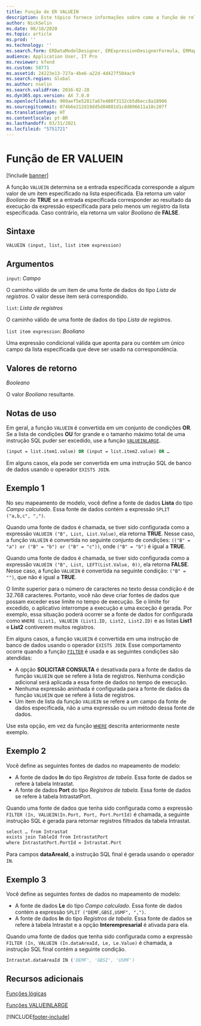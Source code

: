 ```yaml
---
title: Função de ER VALUEIN
description: Este tópico fornece informações sobre como a função de relatório eletrônico (ER) VALUEIN é usada.
author: NickSelin
ms.date: 08/18/2020
ms.topic: article
ms.prod: ''
ms.technology: ''
ms.search.form: ERDataModelDesigner, ERExpressionDesignerFormula, ERMappedFormatDesigner, ERModelMappingDesigner
audience: Application User, IT Pro
ms.reviewer: kfend
ms.custom: 58771
ms.assetid: 24223e13-727a-4be6-a22d-4d427f504ac9
ms.search.region: Global
ms.author: nselin
ms.search.validFrom: 2016-02-28
ms.dyn365.ops.version: AX 7.0.0
ms.openlocfilehash: 909aef5e52817a67e400f3132cb5d6ecc8a18906
ms.sourcegitcommit: 074b6e212d19dd5d84881d1cdd096611a18c207f
ms.translationtype: HT
ms.contentlocale: pt-BR
ms.lasthandoff: 03/31/2021
ms.locfileid: "5751721"
---
```

# <a name="valuein-er-function"></a>Função de ER VALUEIN

[!include [banner](../includes/banner.md)]

A função `VALUEIN` determina se a entrada especificada corresponde a algum valor de um item especificado na lista especificada. Ela retorna um valor *Booliano* de **TRUE** se a entrada especificada corresponder ao resultado da execução da expressão especificada para pelo menos um registro da lista especificada. Caso contrário, ela retorna um valor *Booliano* de **FALSE**.

## <a name="syntax"></a>Sintaxe

```vb
VALUEIN (input, list, list item expression)
```

## <a name="arguments"></a>Argumentos

`input`: *Campo*

O caminho válido de um item de uma fonte de dados do tipo *Lista de registros*. O valor desse item será correspondido.

`list`: *Lista de registros*

O caminho válido de uma fonte de dados do tipo *Lista de registros*.

`list item expression`: *Booliano*

Uma expressão condicional válida que aponta para ou contém um único campo da lista especificada que deve ser usado na correspondência.

## <a name="return-values"></a>Valores de retorno

*Booleano*

O valor *Booliano* resultante.

## <a name="usage-notes"></a>Notas de uso

Em geral, a função `VALUEIN` é convertida em um conjunto de condições **OR**. Se a lista de condições **OU** for grande e o tamanho máximo total de uma instrução SQL puder ser excedido, use a função [`VALUEINLARGE`](er-functions-logical-valueinlarge.md).

```vb
(input = list.item1.value) OR (input = list.item2.value) OR …
```

Em alguns casos, ela pode ser convertida em uma instrução SQL de banco de dados usando o operador `EXISTS JOIN`.

## <a name="example-1"></a>Exemplo 1

No seu mapeamento de modelo, você define a fonte de dados **Lista** do tipo *Campo calculado*. Essa fonte de dados contém a expressão `SPLIT ("a,b,c", ",")`.

Quando uma fonte de dados é chamada, se tiver sido configurada como a expressão `VALUEIN ("B", List, List.Value)`, ela retorna **TRUE**. Nesse caso, a função `VALUEIN` é convertida no seguinte conjunto de condições: `(("B" = "a") or ("B" = "b") or ("B" = "c"))`, onde `("B" = "b")` é igual a **TRUE**.

Quando uma fonte de dados é chamada, se tiver sido configurada como a expressão `VALUEIN ("B", List, LEFT(List.Value, 0))`, ela retorna **FALSE**. Nesse caso, a função `VALUEIN` é convertida na seguinte condição: `("B" = "")`, que não é igual a **TRUE**.

O limite superior para o número de caracteres no texto dessa condição é de 32.768 caracteres. Portanto, você não deve criar fontes de dados que possam exceder esse limite no tempo de execução. Se o limite for excedido, o aplicativo interrompe a execução e uma exceção é gerada. Por exemplo, essa situação poderá ocorrer se a fonte de dados for configurada como `WHERE (List1, VALUEIN (List1.ID, List2, List2.ID)` e as listas **List1** e **List2** contiverem muitos registros.

Em alguns casos, a função `VALUEIN` é convertida em uma instrução de banco de dados usando o operador `EXISTS JOIN`. Esse comportamento ocorre quando a função [`FILTER`](er-functions-list-filter.md) é usada e as seguintes condições são atendidas:

- A opção **SOLICITAR CONSULTA** é desativada para a fonte de dados da função `VALUEIN` que se refere à lista de registros. Nenhuma condição adicional será aplicada a essa fonte de dados no tempo de execução.
- Nenhuma expressão aninhada é configurada para a fonte de dados da função `VALUEIN` que se refere à lista de registros.
- Um item de lista da função `VALUEIN` se refere a um campo da fonte de dados especificada, não a uma expressão ou um método dessa fonte de dados.

Use esta opção, em vez da função [`WHERE`](er-functions-list-where.md) descrita anteriormente neste exemplo.

## <a name="example-2"></a>Exemplo 2

Você define as seguintes fontes de dados no mapeamento de modelo:

- A fonte de dados **In** do tipo *Registros de tabela*. Essa fonte de dados se refere à tabela Intrastat.
- A fonte de dados **Port** do tipo *Registros de tabela*. Essa fonte de dados se refere à tabela IntrastatPort.

Quando uma fonte de dados que tenha sido configurada como a expressão `FILTER (In, VALUEIN(In.Port, Port, Port.PortId)` é chamada, a seguinte instrução SQL é gerada para retornar registros filtrados da tabela Intrastat.

```vb
select … from Intrastat
exists join TableId from IntrastatPort
where IntrastatPort.PortId = Intrastat.Port
```

Para campos **dataAreaId**, a instrução SQL final é gerada usando o operador `IN`.

## <a name="example-3"></a>Exemplo 3

Você define as seguintes fontes de dados no mapeamento de modelo:

- A fonte de dados **Le** do tipo *Campo calculado*. Essa fonte de dados contém a expressão `SPLIT ("DEMF,GBSI,USMF", ",")`.
- A fonte de dados **In** do tipo *Registros de tabela*. Essa fonte de dados se refere à tabela Intrastat e a opção **Interempresarial** é ativada para ela.

Quando uma fonte de dados que tenha sido configurada como a expressão `FILTER (In, VALUEIN (In.dataAreaId, Le, Le.Value)` é chamada, a instrução SQL final contém a seguinte condição.

```vb
Intrastat.dataAreaId IN ('DEMF', 'GBSI', 'USMF')
```

## <a name="additional-resources"></a>Recursos adicionais

[Funções lógicas](er-functions-category-logical.md)

[Funções VALUEINLARGE](er-functions-logical-valueinlarge.md)


[!INCLUDE[footer-include](../../../includes/footer-banner.md)]